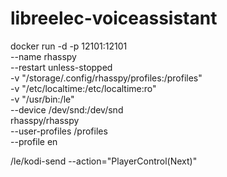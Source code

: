 # libreelec-voiceassistant

docker run -d -p 12101:12101 \
      --name rhasspy \
      --restart unless-stopped \
      -v "/storage/.config/rhasspy/profiles:/profiles" \
      -v "/etc/localtime:/etc/localtime:ro" \
      -v "/usr/bin:/le" \
      --device /dev/snd:/dev/snd \
      rhasspy/rhasspy \
      --user-profiles /profiles \
      --profile en
      
/le/kodi-send --action="PlayerControl(Next)"

